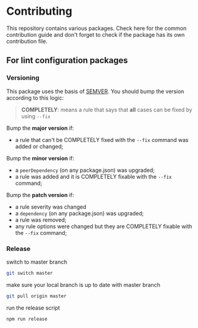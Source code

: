 Contributing
============

This repository contains various packages. Check here for the common
contribution guide and don't forget to check if the package has its own
contribution file.

For lint configuration packages
-------------------------------

### Versioning

This package uses the basis of [SEMVER](https://semver.org/). You should bump
the version according to this logic:

> **COMPLETELY**: means a rule that says that **all** cases can be fixed by using `--fix`

Bump the **major version** if:
- a rule that can't be COMPLETELY fixed with the `--fix` command was added or changed;

Bump the **minor version** if:
- a `peerDependency` (on any package.json) was upgraded;
- a rule was added and it is COMPLETELY fixable with the `--fix` command;

Bump the **patch version** if:
- a rule severity was changed
- a `dependency` (on any package.json) was upgraded;
- a rule was removed;
- any rule options were changed but they are COMPLETELY fixable with the `--fix` command;

### Release

switch to master branch
```sh
git switch master
```

make sure your local branch is up to date with master branch
```sh
git pull origin master
```

run the release script
```sh
npm run release
```